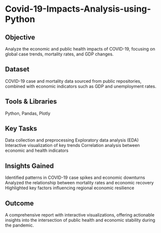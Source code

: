 # Covid-19-Impacts-Analysis-using-Python
## Objective
Analyze the economic and public health impacts of COVID-19, focusing on global case trends, mortality rates, and GDP changes.
## Dataset
COVID-19 case and mortality data sourced from public repositories, combined with economic indicators such as GDP and unemployment rates.
## Tools & Libraries
Python, Pandas, Plotly
## Key Tasks
Data collection and preprocessing
Exploratory data analysis (EDA)
Interactive visualization of key trends
Correlation analysis between economic and health indicators
## Insights Gained
Identified patterns in COVID-19 case spikes and economic downturns
Analyzed the relationship between mortality rates and economic recovery
Highlighted key factors influencing regional economic resilience
## Outcome
A comprehensive report with interactive visualizations, offering actionable insights into the intersection of public health and economic stability during the pandemic.
